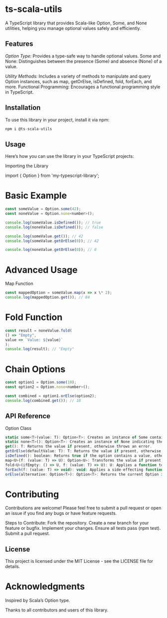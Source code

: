 # ts-scala-utils

A TypeScript library that provides Scala-like Option, Some, and None utilities, helping you manage optional values safely and efficiently.

## Features

_Option Type:_ Provides a type-safe way to handle optional values.
Some and None: Distinguishes between the presence (Some) and absence (None) of a value.

_Utility Methods:_ Includes a variety of methods to manipulate and query Option instances, such as map, getOrElse, isDefined, fold, forEach, and more.
Functional Programming: Encourages a functional programming style in TypeScript.

## Installation

To use this library in your project, install it via npm:
```js 
npm i @ts-scala-utils
```

## Usage

Here’s how you can use the library in your TypeScript projects:

Importing the Library

import { Option } from 'my-typescript-library';

# Basic Example

```js
const someValue = Option.some(42);
const noneValue = Option.none<number>();

console.log(someValue.isDefined()); // true
console.log(noneValue.isDefined()); // false

console.log(someValue.get()); // 42
console.log(someValue.getOrElse(0)); // 42

console.log(noneValue.getOrElse(0)); // 0
```

# Advanced Usage

Map Function

```js
const mappedOption = someValue.map(x => x \* 2);
console.log(mappedOption.get()); // 84
```

# Fold Function

```js
const result = noneValue.fold(
() => "Empty",
value => `Value: ${value}`
);
console.log(result); // "Empty"
```
# Chain Options

```js
const option1 = Option.some(10);
const option2 = Option.none<number>();

const combined = option1.orElse(option2);
console.log(combined.get()); // 10
```

## API Reference

Option Class
```js
static some<T>(value: T): Option<T>: Creates an instance of Some containing the provided value.
static none<T>(): Option<T>: Creates an instance of None indicating the absence of a value.
get(): T: Returns the value if present, otherwise throws an error.
getOrElse(defaultValue: T): T: Returns the value if present, otherwise returns the provided default value.
isDefined(): boolean: Returns true if the option contains a value, otherwise false.
map<U>(f: (value: T) => U): Option<U>: Transforms the value if present, otherwise returns None.
fold<U>(ifEmpty: () => U, f: (value: T) => U): U: Applies a function to the value if present, otherwise applies the ifEmpty function.
forEach(f: (value: T) => void): void: Applies a side-effecting function to the value if present.
orElse(alternative: Option<T>): Option<T>: Returns the current Option if it contains a value, otherwise returns the provided alternative Option.
```

# Contributing

Contributions are welcome! Please feel free to submit a pull request or open an issue if you find any bugs or have feature requests.

Steps to Contribute:
Fork the repository.
Create a new branch for your feature or bugfix.
Implement your changes.
Ensure all tests pass (npm test).
Submit a pull request.

## License

This project is licensed under the MIT License - see the LICENSE file for details.

# Acknowledgments

Inspired by Scala’s Option type.

Thanks to all contributors and users of this library.
